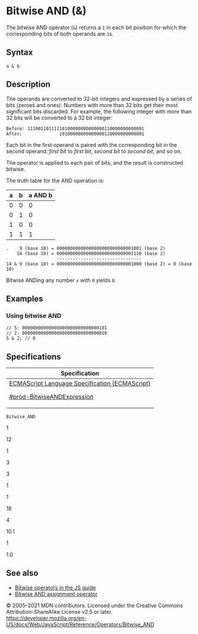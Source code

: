 # Bitwise AND (&)

The bitwise AND operator (`&`) returns a `1` in each bit position for which the corresponding bits of both operands are `1`s.

## Syntax

    a & b

## Description

The operands are converted to 32-bit integers and expressed by a series of bits (zeroes and ones). Numbers with more than 32 bits get their most significant bits discarded. For example, the following integer with more than 32 bits will be converted to a 32 bit integer:

    Before: 11100110111110100000000000000110000000000001
    After:              10100000000000000110000000000001

Each bit in the first operand is paired with the corresponding bit in the second operand: _first bit_ to _first bit_, _second bit_ to _second bit_, and so on.

The operator is applied to each pair of bits, and the result is constructed bitwise.

The truth table for the AND operation is:

<table>
<thead>
<tr class="header">
<th>a</th>
<th>b</th>
<th>a AND b</th>
</tr>
</thead>
<tbody>
<tr class="odd">
<td>0</td>
<td>0</td>
<td>0</td>
</tr>
<tr class="even">
<td>0</td>
<td>1</td>
<td>0</td>
</tr>
<tr class="odd">
<td>1</td>
<td>0</td>
<td>0</td>
</tr>
<tr class="even">
<td>1</td>
<td>1</td>
<td>1</td>
</tr>
</tbody>
</table>

    .    9 (base 10) = 00000000000000000000000000001001 (base 2)
        14 (base 10) = 00000000000000000000000000001110 (base 2)
                       --------------------------------
    14 & 9 (base 10) = 00000000000000000000000000001000 (base 2) = 8 (base 10)

Bitwise ANDing any number `x` with `0` yields `0`.

## Examples

### Using bitwise AND

    // 5: 00000000000000000000000000000101
    // 2: 00000000000000000000000000000010
    5 & 2; // 0

## Specifications

<table>
<thead>
<tr class="header">
<th>Specification</th>
</tr>
</thead>
<tbody>
<tr class="odd">
<td>
<a href="https://tc39.es/ecma262/#prod-BitwiseANDExpression">ECMAScript Language Specification (ECMAScript)
<br/>

<span class="small">#prod-BitwiseANDExpression</span>
</a>
</td>
</tr>
</tbody>
</table>

`Bitwise_AND`

1

12

1

3

3

1

1

18

4

10.1

1

1.0

## See also

-   [Bitwise operators in the JS guide](https://developer.mozilla.org/en-US/docs/Web/JavaScript/Guide/Expressions_and_Operators#bitwise)
-   [Bitwise AND assignment operator](bitwise_and_assignment)

© 2005–2021 MDN contributors.
Licensed under the Creative Commons Attribution-ShareAlike License v2.5 or later.
<a href="https://developer.mozilla.org/en-US/docs/Web/JavaScript/Reference/Operators/Bitwise_AND" class="_attribution-link">https://developer.mozilla.org/en-US/docs/Web/JavaScript/Reference/Operators/Bitwise_AND</a>
